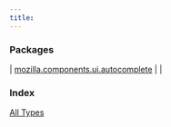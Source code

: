 ```yaml
---
title: 
---
```


### Packages

| [mozilla.components.ui.autocomplete](mozilla.components.ui.autocomplete/index.html) |  |

### Index

[All Types](alltypes/index.html)